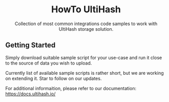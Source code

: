 <a id="top"></a>
<div>
<h1 align="center">HowTo UltiHash</h1>
  <p align="center">
Collection of most common integrations code samples to work with UltiHash storage solution.
  </p>
</div>

## Getting Started

Simply download suitable sample script for your use-case and run it close to the source of data you wish to upload. 

Currently list of available sample scripts is rather short, but we are working on extending it. Star to follow on our updates.

For additional informaition, please refer to our documentation: https://docs.ultihash.io/